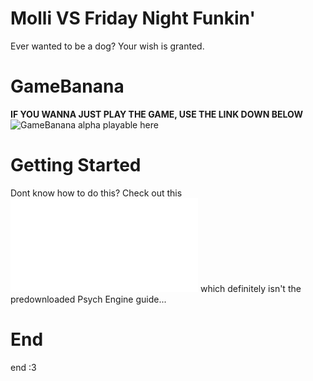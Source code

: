 # Molli VS Friday Night Funkin'
Ever wanted to be a dog? Your wish is granted.
# GameBanana
**IF YOU WANNA JUST PLAY THE GAME, USE THE LINK DOWN BELOW**
![GameBanana alpha playable here]()
# Getting Started
Dont know how to do this? Check out this ![guide](/BUILDING.md) which definitely isn't the predownloaded Psych Engine guide...
# End
end :3
